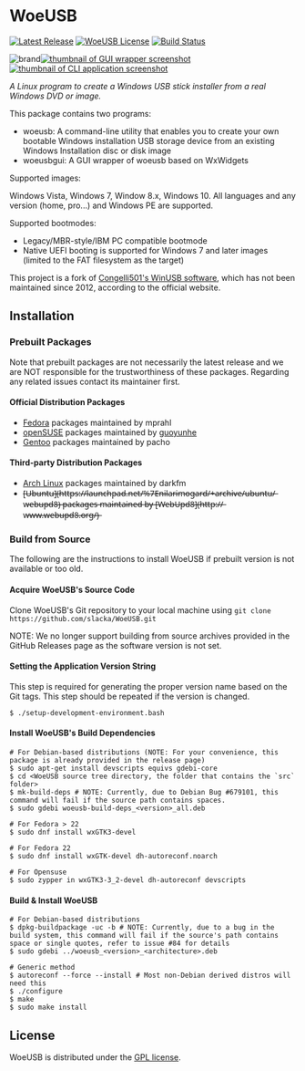# WoeUSB
[![Latest Release](https://img.shields.io/github/release/slacka/WoeUSB.svg)](https://github.com/slacka/WoeUSB/releases)
[![WoeUSB License](https://img.shields.io/badge/license-gpl-blue.svg)](https://github.com/slacka/WoeUSB/blob/master/COPYING)
[![Build Status](https://travis-ci.org/slacka/WoeUSB.svg?branch=master)](https://travis-ci.org/slacka/WoeUSB)

![brand](src/data/woeusb-logo.png)[![thumbnail of GUI wrapper screenshot](dev/woeusbgui-screenshot.thumbnail.png)](dev/woeusbgui-screenshot.png)[![thumbnail of CLI application screenshot](dev/woeusb-screenshot.thumbnail.png)](dev/woeusb-screenshot.png)

_A Linux program to create a Windows USB stick installer from a real Windows DVD or image._

This package contains two programs:

* woeusb: A command-line utility that enables you to create your own bootable Windows installation USB storage device from an existing Windows Installation disc or disk image
* woeusbgui: A GUI wrapper of woeusb based on WxWidgets

Supported images:

Windows Vista, Windows 7, Window 8.x, Windows 10. All languages and any version (home, pro...) and Windows PE are supported.

Supported bootmodes:

* Legacy/MBR-style/IBM PC compatible bootmode
* Native UEFI booting is supported for Windows 7 and later images (limited to the FAT filesystem as the target)

This project is a fork of [Congelli501's WinUSB software](http://en.congelli.eu/prog_info_winusb.html), which has not been maintained since 2012, according to the official website.

## Installation
### Prebuilt Packages
Note that prebuilt packages are not necessarily the latest release and we are NOT responsible for the trustworthiness of these packages.  Regarding any related issues contact its maintainer first.

#### Official Distribution Packages
* [Fedora](https://src.fedoraproject.org/rpms/WoeUSB) packages maintained by mprahl
* [openSUSE](https://software.opensuse.org/package/WoeUSB) packages maintained by [guoyunhe](https://guoyunhe.me/)
* [Gentoo](https://packages.gentoo.org/packages/sys-boot/woeusb) packages maintained by pacho

#### Third-party Distribution Packages
* [Arch Linux](https://aur.archlinux.org/packages/woeusb-git/) packages maintained by darkfm
* [̶U̶b̶u̶n̶t̶u̶]̶(̶h̶t̶t̶p̶s̶:̶/̶/̶l̶a̶u̶n̶c̶h̶p̶a̶d̶.̶n̶e̶t̶/̶%̶7̶E̶n̶i̶l̶a̶r̶i̶m̶o̶g̶a̶r̶d̶/̶+̶a̶r̶c̶h̶i̶v̶e̶/̶u̶b̶u̶n̶t̶u̶/̶w̶e̶b̶u̶p̶d̶8̶)̶ ̶p̶a̶c̶k̶a̶g̶e̶s̶ ̶m̶a̶i̶n̶t̶a̶i̶n̶e̶d̶ ̶b̶y̶ ̶[̶W̶e̶b̶U̶p̶d̶8̶]̶(̶h̶t̶t̶p̶:̶/̶/̶w̶w̶w̶.̶w̶e̶b̶u̶p̶d̶8̶.̶o̶r̶g̶/̶)̶
### Build from Source
The following are the instructions to install WoeUSB if prebuilt version is not available or too old.

#### Acquire WoeUSB's Source Code
Clone WoeUSB's Git repository to your local machine using `git clone https://github.com/slacka/WoeUSB.git`

NOTE: We no longer support building from source archives provided in the GitHub Releases page as the software version is not set.

#### Setting the Application Version String
This step is required for generating the proper version name based on the Git tags. This step should be repeated if the version is changed.

```shell
$ ./setup-development-environment.bash
```

#### Install WoeUSB's Build Dependencies
```shell
# For Debian-based distributions (NOTE: For your convenience, this package is already provided in the release page)
$ sudo apt-get install devscripts equivs gdebi-core
$ cd <WoeUSB source tree directory, the folder that contains the `src` folder>
$ mk-build-deps # NOTE: Currently, due to Debian Bug #679101, this command will fail if the source path contains spaces.
$ sudo gdebi woeusb-build-deps_<version>_all.deb

# For Fedora > 22
$ sudo dnf install wxGTK3-devel

# For Fedora 22
$ sudo dnf install wxGTK-devel dh-autoreconf.noarch

# For Opensuse
$ sudo zypper in wxGTK3-3_2-devel dh-autoreconf devscripts
```
#### Build & Install WoeUSB
```shell
# For Debian-based distributions
$ dpkg-buildpackage -uc -b # NOTE: Currently, due to a bug in the build system, this command will fail if the source's path contains space or single quotes, refer to issue #84 for details
$ sudo gdebi ../woeusb_<version>_<architecture>.deb

# Generic method
$ autoreconf --force --install # Most non-Debian derived distros will need this
$ ./configure
$ make
$ sudo make install
```

## License
WoeUSB is distributed under the [GPL license](https://github.com/slacka/WoeUSB/blob/master/COPYING).
